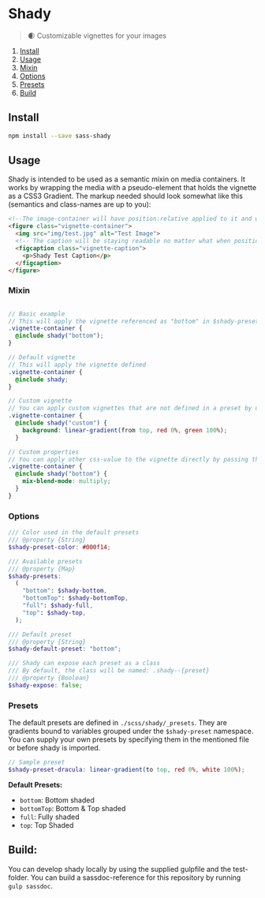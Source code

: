 # Shady

> :waxing_crescent_moon: Customizable vignettes for your images

 1. [Install](https://github.com/fspoettel/shady#install)
 2. [Usage](https://github.com/fspoettel/shady#usage)
   1. [Mixin](https://github.com/fspoettel/shady#mixin)
   2. [Options](https://github.com/fspoettel/shady#options)
   3. [Presets](https://github.com/fspoettel/shady#presets)
 3. [Build](https://github.com/fspoettel/shady#build)

## Install

``` bash
npm install --save sass-shady
```

## Usage

Shady is intended to be used as a semantic mixin on media containers. It works by wrapping the media with a pseudo-element that holds the vignette as a CSS3 Gradient. The markup needed should look somewhat like this (semantics and class-names are up to you):

```html
<!--The image-container will have position:relative applied to it and work as an achor for vignette-->
<figure class="vignette-container">
  <img src="img/test.jpg" alt="Test Image">
  <!-- The caption will be staying readable no matter what when positioned ontop of the vignette-->
  <figcaption class="vignette-caption">
    <p>Shady Test Caption</p>
  </figcaption>
</figure>
```

### Mixin

```scss

// Basic example
// This will apply the vignette referenced as "bottom" in $shady-presets
.vignette-container {
  @include shady("bottom");
}

// Default vignette
// This will apply the vignette defined
.vignette-container {
  @include shady;
}

// Custom vignette
// You can apply custom vignettes that are not defined in a preset by using @content and passing "custom" to the mixin
.vignette-container {
  @include shady("custom") {
    background: linear-gradient(from top, red 0%, green 100%);
  }

// Custom properties
// You can apply other css-value to the vignette directly by passing them as @content
.vignette-container {
  @include shady("bottom") {
    mix-blend-mode: multiply;
  }
}
```

### Options

```scss
/// Color used in the default presets
/// @property {String}
$shady-preset-color: #000f14;

/// Available presets
/// @property {Map}
$shady-presets:
  (
    "bottom": $shady-bottom,
    "bottomTop": $shady-bottomTop,
    "full": $shady-full,
    "top": $shady-top,
  );

/// Default preset
/// @property {String}
$shady-default-preset: "bottom";

/// Shady can expose each preset as a class
/// By default, the class will be named: .shady--{preset}
/// @property {Boolean}
$shady-expose: false;
```
### Presets

The default presets are defined in `./scss/shady/_presets`. They are gradients bound to variables grouped under the `$shady-preset` namespace. You can supply your own presets by specifying them in the mentioned file or before shady is imported.

```scss
// Sample preset
$shady-preset-dracula: linear-gradient(to top, red 0%, white 100%);
```

**Default Presets:**

 - `bottom`: Bottom shaded
 - `bottomTop`: Bottom & Top shaded
 - `full`: Fully shaded
 - `top`: Top Shaded

## Build:

You can develop shady locally by using the supplied gulpfile and the test-folder. You can build a sassdoc-reference for this repository by running `gulp sassdoc`.
